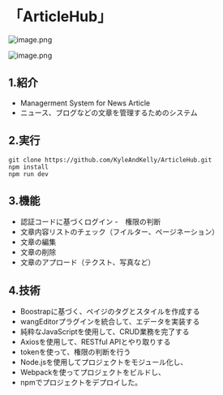 # 「ArticleHub」

![image.png](https://qiita-image-store.s3.ap-northeast-1.amazonaws.com/0/3916068/089c5c0c-aee9-0865-7922-33856501c319.png)

![image.png](https://qiita-image-store.s3.ap-northeast-1.amazonaws.com/0/3916068/1b9d92e7-7d42-34ee-4b72-d20dea857311.png)

## 1.紹介

- Managerment System for News Article 
- ニュース、ブログなどの文章を管理するためのシステム

## 2.実行
```
git clone https://github.com/KyleAndKelly/ArticleHub.git
npm install
npm run dev
```
## 3.機能

- 認証コードに基づくログイン
-　権限の判断
- 文章内容リストのチェック（フイルター、ページネーション）
- 文章の編集
- 文章の削除
- 文章のアプロード（テクスト、写真など）

## 4.技術
- Boostrapに基づく、ペイジのタグとスタイルを作成する
- wangEditorプラグインを統合して、エデータを実装する
- 純粋なJavaScriptを使用して、CRUD業務を完了する
- Axiosを使用して、RESTful APIとやり取りする
- tokenを使って、権限の判断を行う
- Node.jsを使用してプロジェクトをモジュール化し、
- Webpackを使ってプロジェクトをビルドし、
- npmでプロジェクトをデプロイした。




